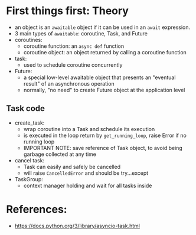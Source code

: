 # First things first: Theory

- an object is an `awaitable` object if it can be used in an `await` expression.
- 3 main types of `awaitable`: coroutine, Task, and Future
- coroutines:
  - coroutine function: an `async def` function
  - coroutine object: an object returned by calling a coroutine function
- task:
  - used to schedule coroutine concurrently
- Future:
  - a special low-level awaitable object that presents an "eventual result" of an asynchronous operation
  - normally, "no need" to create Future object at the application level

## Task code
- create_task:
  - wrap coroutine into a Task and schedule its execution
  - is executed in the loop return by `get_running_loop`, raise Error if no running loop
  - IMPORTANT NOTE: save reference of Task object, to avoid being garbage collected at any time
- cancel task:
  - Task can easily and safely be cancelled
  - will raise `CancelledError` and should be try...except
- TaskGroup:
  - context manager holding and wait for all tasks inside

# References:

- https://docs.python.org/3/library/asyncio-task.html